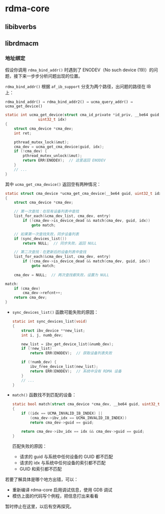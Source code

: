 # rdma-core



## libibverbs

## librdmacm

### 地址绑定

假设你调用 `rdma_bind_addr()` 时遇到了 ENODEV（No such device (19)）的问题，接下来一步步分析问题出现的位置。

`rdma_bind_addr()` 根据 `af_ib_support` 分支为两个路径，出问题的路径在 IB 上：

```text
rdma_bind_addr() → rdma_bind_addr2() → ucma_query_addr() → ucma_get_device()
```

```c
static int ucma_get_device(struct cma_id_private *id_priv, __be64 guid,
               uint32_t idx)
{
    struct cma_device *cma_dev;
    int ret;

    pthread_mutex_lock(&mut);
    cma_dev = ucma_get_cma_device(guid, idx);
    if (!cma_dev) {
        pthread_mutex_unlock(&mut);
        return ERR(ENODEV);  // 这里返回 ENODEV
    }
    // ...
}
```

其中 `ucma_get_cma_device()` 返回空有两种情况：

```c
static struct cma_device *ucma_get_cma_device(__be64 guid, uint32_t idx)
{
    struct cma_device *cma_dev;

    // 第一次查找：在现有设备列表中查找
    list_for_each(&cma_dev_list, cma_dev, entry)
        if (!cma_dev->is_device_dead && match(cma_dev, guid, idx))
            goto match;

    // 如果第一次查找失败，同步设备列表
    if (sync_devices_list())
        return NULL;  // 同步失败，返回 NULL

    // 第二次查找：在更新后的设备列表中查找
    list_for_each(&cma_dev_list, cma_dev, entry)
        if (!cma_dev->is_device_dead && match(cma_dev, guid, idx))
            goto match;
    
    cma_dev = NULL;  // 两次查找都失败，设置为 NULL

match:
    if (cma_dev)
        cma_dev->refcnt++;
    return cma_dev;
}
```

- `sync_devices_list()` 函数可能失败的原因：

    ```c
    static int sync_devices_list(void)
    {
        struct ibv_device **new_list;
        int i, j, numb_dev;

        new_list = ibv_get_device_list(&numb_dev);
        if (!new_list)
            return ERR(ENODEV);  // 获取设备列表失败

        if (!numb_dev) {
            ibv_free_device_list(new_list);
            return ERR(ENODEV);  // 系统中没有 RDMA 设备
        }
        // ...
    }
    ```

- `match()` 函数找不到匹配的设备：

    ```c
    static bool match(struct cma_device *cma_dev, __be64 guid, uint32_t idx)
    {
        if ((idx == UCMA_INVALID_IB_INDEX) ||
            (cma_dev->ibv_idx == UCMA_INVALID_IB_INDEX))
            return cma_dev->guid == guid;

        return cma_dev->ibv_idx == idx && cma_dev->guid == guid;
    }
    ```

    匹配失败的原因：

    - 请求的 guid 与系统中任何设备的 GUID 都不匹配
    - 请求的 idx 与系统中任何设备的索引都不匹配
    - GUID 和索引都不匹配

若要了解具体是哪个地方出错，可以：

- 重新编译 rdma-core 启用调试信息，使用 GDB 调试
- 模仿上面的代码写个例程，把信息打出来看看

暂时停止在这里，以后有空再探究。
